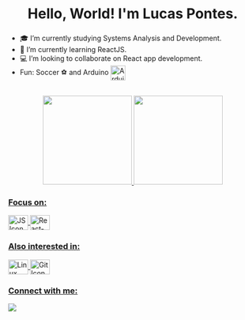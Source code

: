 <h1 align="center">Hello, World! I'm Lucas Pontes.</h1>
<h3 align="center"></h3>

<div>
  <ul>
    <li>🎓 I’m currently studying Systems Analysis and Development.</li>
    <li>🌱 I’m currently learning ReactJS.</li>
    <li>💻 I’m looking to collaborate on React app development.</li>
    <li>Fun: Soccer ⚽ and Arduino <img align="center" alt="Arduino Icon" height="30" width="30" src="https://cdn.jsdelivr.net/gh/devicons/devicon/icons/arduino/arduino-plain-wordmark.svg" /></li>
  </ul>
</div>

<div align="center" style="display: inline_block"><br>
  <a href="https://github.com/lpontes8">
    <img height="180em" src="https://github-readme-stats.vercel.app/api?username=lpontes8&show_icons=true&theme=react&include_all_commits=true&count_private=true"/>
    <img height="180em" src="https://github-readme-stats.vercel.app/api/top-langs/?username=lpontes8&layout=compact&langs_count=7&theme=react"/>
</div>

<div style="display: inline_block">
  <div width="50%">
    <h3 align="left">Focus on:</h3>
    <img align="center" alt="JS Icon" height="30" width="40" src="https://cdn.jsdelivr.net/gh/devicons/devicon/icons/javascript/javascript-original.svg" />
    <img align="center" alt="React-JS Icon" height="30" width="40" src="https://cdn.jsdelivr.net/gh/devicons/devicon/icons/react/react-original-wordmark.svg" />
  </div>
  <div width="50%">
    <h3 align="left">Also interested in:</h3>
    <img align="center" alt="Linux Icon" height="30" width="40" src="https://cdn.jsdelivr.net/gh/devicons/devicon/icons/linux/linux-original.svg" />
    <img align="center" alt="Git Icon" height="30" width="40" src="https://cdn.jsdelivr.net/gh/devicons/devicon/icons/git/git-original.svg" />
  </div>
</div>

<div>
  <h3 align="left">Connect with me:</h3>
    <a href = "mailto:lucasdealmeidapontes@gmail.com"><img src="https://img.shields.io/badge/Gmail-D14836?style=for-the-badge&logo=gmail&logoColor=white" target="_blank"></a>
